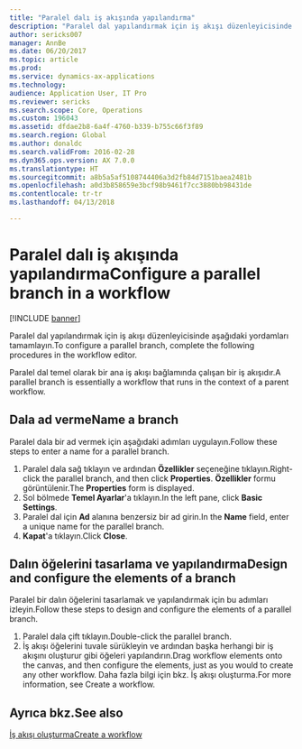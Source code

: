 ```yaml
---
title: "Paralel dalı iş akışında yapılandırma"
description: "Paralel dal yapılandırmak için iş akışı düzenleyicisinde aşağıdaki yordamları tamamlayın."
author: sericks007
manager: AnnBe
ms.date: 06/20/2017
ms.topic: article
ms.prod: 
ms.service: dynamics-ax-applications
ms.technology: 
audience: Application User, IT Pro
ms.reviewer: sericks
ms.search.scope: Core, Operations
ms.custom: 196043
ms.assetid: dfdae2b8-6a4f-4760-b339-b755c66f3f89
ms.search.region: Global
ms.author: donaldc
ms.search.validFrom: 2016-02-28
ms.dyn365.ops.version: AX 7.0.0
ms.translationtype: HT
ms.sourcegitcommit: a8b5a5af5108744406a3d2fb84d7151baea2481b
ms.openlocfilehash: a0d3b858659e3bcf98b9461f7cc3880bb98431de
ms.contentlocale: tr-tr
ms.lasthandoff: 04/13/2018

---
```


# <a name="configure-a-parallel-branch-in-a-workflow"></a><span data-ttu-id="8902a-103">Paralel dalı iş akışında yapılandırma</span><span class="sxs-lookup"><span data-stu-id="8902a-103">Configure a parallel branch in a workflow</span></span>

[!INCLUDE [banner](../includes/banner.md)]

<span data-ttu-id="8902a-104">Paralel dal yapılandırmak için iş akışı düzenleyicisinde aşağıdaki yordamları tamamlayın.</span><span class="sxs-lookup"><span data-stu-id="8902a-104">To configure a parallel branch, complete the following procedures in the workflow editor.</span></span>

<span data-ttu-id="8902a-105">Paralel dal temel olarak bir ana iş akışı bağlamında çalışan bir iş akışıdır.</span><span class="sxs-lookup"><span data-stu-id="8902a-105">A parallel branch is essentially a workflow that runs in the context of a parent workflow.</span></span>

## <a name="name-a-branch"></a><span data-ttu-id="8902a-106">Dala ad verme</span><span class="sxs-lookup"><span data-stu-id="8902a-106">Name a branch</span></span>
<span data-ttu-id="8902a-107">Paralel dala bir ad vermek için aşağıdaki adımları uygulayın.</span><span class="sxs-lookup"><span data-stu-id="8902a-107">Follow these steps to enter a name for a parallel branch.</span></span>
1.  <span data-ttu-id="8902a-108">Paralel dala sağ tıklayın ve ardından **Özellikler** seçeneğine tıklayın.</span><span class="sxs-lookup"><span data-stu-id="8902a-108">Right-click the parallel branch, and then click **Properties**.</span></span> <span data-ttu-id="8902a-109">**Özellikler** formu görüntülenir.</span><span class="sxs-lookup"><span data-stu-id="8902a-109">The **Properties** form is displayed.</span></span>
2.  <span data-ttu-id="8902a-110">Sol bölmede **Temel Ayarlar**'a tıklayın.</span><span class="sxs-lookup"><span data-stu-id="8902a-110">In the left pane, click **Basic Settings**.</span></span>
3.  <span data-ttu-id="8902a-111">Paralel dal için **Ad** alanına benzersiz bir ad girin.</span><span class="sxs-lookup"><span data-stu-id="8902a-111">In the **Name** field, enter a unique name for the parallel branch.</span></span>
4.  <span data-ttu-id="8902a-112">**Kapat**'a tıklayın.</span><span class="sxs-lookup"><span data-stu-id="8902a-112">Click **Close**.</span></span>

## <a name="design-and-configure-the-elements-of-a-branch"></a><span data-ttu-id="8902a-113">Dalın öğelerini tasarlama ve yapılandırma</span><span class="sxs-lookup"><span data-stu-id="8902a-113">Design and configure the elements of a branch</span></span>
<span data-ttu-id="8902a-114">Paralel bir dalın öğelerini tasarlamak ve yapılandırmak için bu adımları izleyin.</span><span class="sxs-lookup"><span data-stu-id="8902a-114">Follow these steps to design and configure the elements of a parallel branch.</span></span>
1.  <span data-ttu-id="8902a-115">Paralel dala çift tıklayın.</span><span class="sxs-lookup"><span data-stu-id="8902a-115">Double-click the parallel branch.</span></span>
2.  <span data-ttu-id="8902a-116">İş akışı öğelerini tuvale sürükleyin ve ardından başka herhangi bir iş akışını oluşturur gibi öğeleri yapılandırın.</span><span class="sxs-lookup"><span data-stu-id="8902a-116">Drag workflow elements onto the canvas, and then configure the elements, just as you would to create any other workflow.</span></span> <span data-ttu-id="8902a-117">Daha fazla bilgi için bkz. İş akışı oluşturma.</span><span class="sxs-lookup"><span data-stu-id="8902a-117">For more information, see Create a workflow.</span></span>



<a name="see-also"></a><span data-ttu-id="8902a-118">Ayrıca bkz.</span><span class="sxs-lookup"><span data-stu-id="8902a-118">See also</span></span>
--------

[<span data-ttu-id="8902a-119">İş akışı oluşturma</span><span class="sxs-lookup"><span data-stu-id="8902a-119">Create a workflow</span></span>](create-workflow.md)




